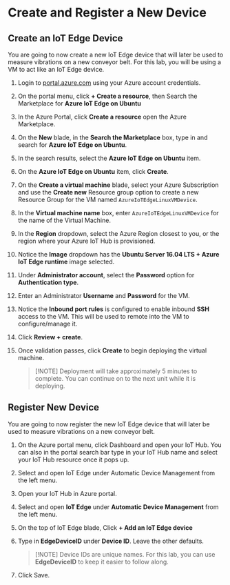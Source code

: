 # Create and Register a New Device

## Create an IoT Edge Device

You are going to now create a new IoT Edge device that will later be used to measure vibrations on a new conveyor belt. For this lab, you will be using a VM to act like an IoT Edge device.

1. Login to [portal.azure.com](https://portal.azure.com) using your Azure account credentials.

1. On the portal menu, click **+ Create a resource**, then Search the Marketplace for **Azure IoT Edge on Ubuntu**

1. In the Azure Portal, click **Create a resource** open the Azure Marketplace.

1. On the **New** blade, in the **Search the Marketplace** box, type in and search for **Azure IoT Edge on Ubuntu**.

1. In the search results, select the **Azure IoT Edge on Ubuntu** item.

1. On the **Azure IoT Edge on Ubuntu** item, click **Create**.

1. On the **Create a virtual machine** blade, select your Azure Subscription and use the **Create new** Resource group option to create a new Resource Group for the VM named `AzureIoTEdgeLinuxVMDevice`.

1. In the **Virtual machine name** box, enter `AzureIoTEdgeLinuxVMDevice` for the name of the Virtual Machine.

1. In the **Region** dropdown, select the Azure Region closest to you, or the region where your Azure IoT Hub is provisioned.

1. Notice the **Image** dropdown has the **Ubuntu Server 16.04 LTS + Azure IoT Edge runtime** image selected.

1. Under **Administrator account**, select the **Password** option for **Authentication type**.

1. Enter an Administrator **Username** and **Password** for the VM.

1. Notice the **Inbound port rules** is configured to enable inbound **SSH** access to the VM. This will be used to remote into the VM to configure/manage it.

1. Click **Review + create**.

1. Once validation passes, click **Create** to begin deploying the virtual machine.

    > [!NOTE] Deployment will take approximately 5 minutes to complete. You can continue on to the next unit while it is deploying.

## Register New Device

You are going to now register the new IoT Edge device that will later be used to measure vibrations on a new conveyor belt.

1. On the Azure portal menu, click Dashboard and open your IoT Hub. You can also in the portal search bar type in your IoT Hub name and select your IoT Hub resource once it pops up.
1. Select and open IoT Edge under Automatic Device Management from the left menu.

1. Open your IoT Hub in Azure portal.
1. Select and open **IoT Edge** under **Automatic Device Management** from the left menu.
1. On the top of IoT Edge blade, Click  **+ Add an IoT Edge device**
1. Type in **EdgeDeviceID** under **Device ID**. Leave the other defaults.
    > [!NOTE] Device IDs are unique names. For this lab, you can use **EdgeDeviceID** to keep it easier to follow along.
1. Click Save.
